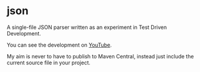 # json

A single-file JSON parser written as an experiment in Test Driven Development.

You can see the development on [YouTube](https://www.youtube.com/playlist?list=PL1ssMPpyqocicj5gxqpPDA1iZu9OX3YBT).

My aim is never to have to publish to Maven Central, instead just include the current source file in your project.
